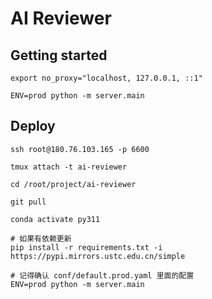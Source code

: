 # AI Reviewer

## Getting started

```shell
export no_proxy="localhost, 127.0.0.1, ::1"

ENV=prod python -m server.main
```

## Deploy

```shell
ssh root@180.76.103.165 -p 6600

tmux attach -t ai-reviewer

cd /root/project/ai-reviewer

git pull

conda activate py311

# 如果有依赖更新
pip install -r requirements.txt -i https://pypi.mirrors.ustc.edu.cn/simple

# 记得确认 conf/default.prod.yaml 里面的配置
ENV=prod python -m server.main
```
